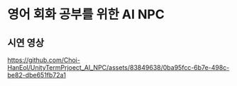 # 영어 회화 공부를 위한 AI NPC





## 시연 영상
https://github.com/Choi-HanEol/UnityTermPrjoect_AI_NPC/assets/83849638/0ba95fcc-6b7e-498c-be82-dbe651fb72a1

